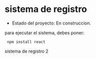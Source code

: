 <h1> sistema de registro</h1>  

- Estado del proyecto: En construccion.
  
para ejecutar el sistema, debes poner:

``` npm install react```

sistema de registro 2
